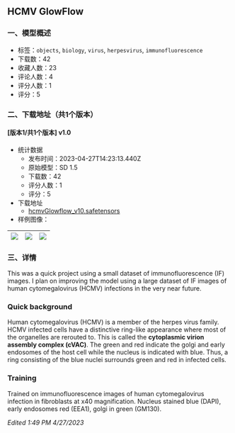 ## HCMV GlowFlow
### 一、模型概述

- 标签：`objects`, `biology`, `virus`, `herpesvirus`, `immunofluorescence`
- 下载数：42
- 收藏人数：23
- 评论人数：4
- 评分人数：1
- 评分：5

### 二、下载地址（共1个版本）

#### [版本1/共1个版本] v1.0

- 统计数据
  - 发布时间：2023-04-27T14:23:13.440Z
  - 原始模型：SD 1.5
  - 下载数：42
  - 评分人数：1
  - 评分：5
- 下载地址
  - [hcmvGlowflow_v10.safetensors](https://civitai.com/api/download/models/56559)
- 样例图像：

| <img src="https://image.civitai.com/xG1nkqKTMzGDvpLrqFT7WA/035c4aae-f4eb-4a6a-8acf-5cfaa8417e00/width=450/613940.jpeg" /> | <img src="https://image.civitai.com/xG1nkqKTMzGDvpLrqFT7WA/92d7e02e-4e7f-42ae-16f0-e3165689ac00/width=450/613938.jpeg" /> | <img src="https://image.civitai.com/xG1nkqKTMzGDvpLrqFT7WA/a01d7c15-3fed-4244-83fa-7b4af03fb800/width=450/613939.jpeg" /> |
| ---- | ---- | ---- |


### 三、详情
<p>This was a quick project using a small dataset of immunofluorescence (IF) images. I plan on improving the model using a large dataset of IF images of human cytomegalovirus (HCMV) infections in the very near future.</p><p></p><h3><strong>Quick background</strong></h3><p>Human cytomegalovirus (HCMV) is a member of the herpes virus family. HCMV infected cells have a distinctive ring-like appearance where most of the organelles are rerouted to. This is called the <strong>cytoplasmic virion assembly complex (cVAC)</strong>. The green and red indicate the golgi and early endosomes of the host cell while the nucleus is indicated with blue. Thus, a ring consisting of the blue nuclei surrounds green and red in infected cells.</p><p></p><h3><strong>Training</strong></h3><p>Trained on immunofluorescence images of human cytomegalovirus infection in fibroblasts at x40 magnification. Nucleus stained blue (DAPI), early endosomes red (EEA1), golgi in green (GM130).</p><p></p><p><em>Edited 1:49 PM 4/27/2023</em></p>